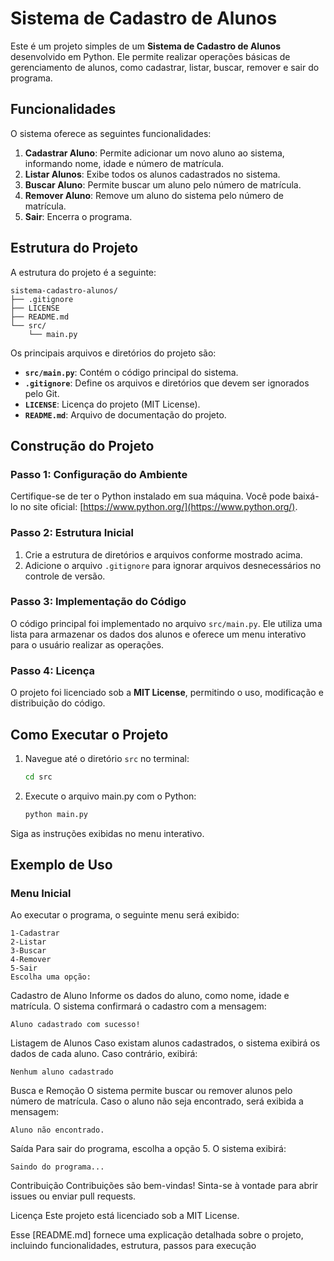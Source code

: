 # Sistema de Cadastro de Alunos

Este é um projeto simples de um **Sistema de Cadastro de Alunos** desenvolvido em Python. Ele permite realizar operações básicas de gerenciamento de alunos, como cadastrar, listar, buscar, remover e sair do programa.

## Funcionalidades

O sistema oferece as seguintes funcionalidades:

1. **Cadastrar Aluno**: Permite adicionar um novo aluno ao sistema, informando nome, idade e número de matrícula.
2. **Listar Alunos**: Exibe todos os alunos cadastrados no sistema.
3. **Buscar Aluno**: Permite buscar um aluno pelo número de matrícula.
4. **Remover Aluno**: Remove um aluno do sistema pelo número de matrícula.
5. **Sair**: Encerra o programa.

## Estrutura do Projeto

A estrutura do projeto é a seguinte:

```
sistema-cadastro-alunos/
├── .gitignore
├── LICENSE
├── README.md
└── src/
    └── main.py
```

Os principais arquivos e diretórios do projeto são:

- **`src/main.py`**: Contém o código principal do sistema.
- **`.gitignore`**: Define os arquivos e diretórios que devem ser ignorados pelo Git.
- **`LICENSE`**: Licença do projeto (MIT License).
- **`README.md`**: Arquivo de documentação do projeto.

## Construção do Projeto

### Passo 1: Configuração do Ambiente

Certifique-se de ter o Python instalado em sua máquina. Você pode baixá-lo no site oficial: [https://www.python.org/](https://www.python.org/).

### Passo 2: Estrutura Inicial

1. Crie a estrutura de diretórios e arquivos conforme mostrado acima.
2. Adicione o arquivo `.gitignore` para ignorar arquivos desnecessários no controle de versão.

### Passo 3: Implementação do Código

O código principal foi implementado no arquivo `src/main.py`. Ele utiliza uma lista para armazenar os dados dos alunos e oferece um menu interativo para o usuário realizar as operações.

### Passo 4: Licença

O projeto foi licenciado sob a **MIT License**, permitindo o uso, modificação e distribuição do código.

## Como Executar o Projeto

1. Navegue até o diretório `src` no terminal:

   ```bash
   cd src
   ```
2. Execute o arquivo main.py com o Python:
   ```bash
   python main.py
   ```

Siga as instruções exibidas no menu interativo.

## Exemplo de Uso

### Menu Inicial

Ao executar o programa, o seguinte menu será exibido:

```
1-Cadastrar
2-Listar
3-Buscar
4-Remover
5-Sair
Escolha uma opção:
```
Cadastro de Aluno
Informe os dados do aluno, como nome, idade e matrícula. O sistema confirmará o cadastro com a mensagem:

```
Aluno cadastrado com sucesso!
```
Listagem de Alunos
Caso existam alunos cadastrados, o sistema exibirá os dados de cada aluno. Caso contrário, exibirá:

```
Nenhum aluno cadastrado
```
Busca e Remoção
O sistema permite buscar ou remover alunos pelo número de matrícula. Caso o aluno não seja encontrado, será exibida a mensagem:

```
Aluno não encontrado.
```
Saída
Para sair do programa, escolha a opção 5. O sistema exibirá:

```
Saindo do programa...
```
Contribuição
Contribuições são bem-vindas! Sinta-se à vontade para abrir issues ou enviar pull requests.

Licença
Este projeto está licenciado sob a MIT License.

Esse [README.md] fornece uma explicação detalhada sobre o projeto, incluindo funcionalidades, estrutura, passos para execução